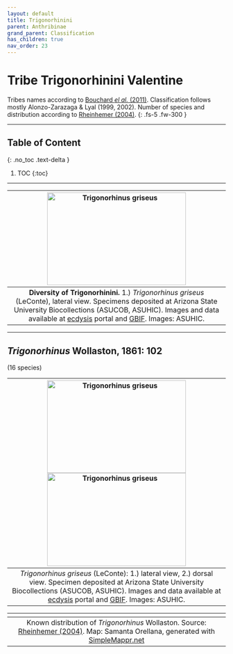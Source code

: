 ```yaml
---
layout: default
title: Trigonorhinini
parent: Anthribinae
grand_parent: Classification
has_children: true
nav_order: 23
---
```



# Tribe Trigonorhinini Valentine

Tribes names according to [Bouchard _el al._ (2011)](https://zookeys.pensoft.net/articles.php?id=4001). Classification follows mostly Alonzo-Zarazaga & Lyal (1999, 2002). Number of species and distribution according to [Rheinhemer (2004)](https://www.zobodat.at/pdf/Mitt-Ent-Ver-Stuttgart_39_2004_0001-0244.pdf).
{: .fs-5 .fw-300 }

---

## Table of Content
{: .no_toc .text-delta }

1. TOC
{:toc}

---

| [<img src="https://serv.biokic.asu.edu/imglib/storage/portals/scan/ASU/201302/ASUHIC0000515_Habitus_lat.jpg" alt="Trigonorhinus griseus" width="320" height="213.4">](https://serv.biokic.asu.edu/ecdysis/collections/individual/index.php?occid=386837) 
|:--:| 
|**Diversity of Trigonorhinini.** 1.) *Trigonorhinus griseus* (LeConte), lateral view. Specimens deposited at Arizona State University Biocollections (ASUCOB, ASUHIC). Images and data available at [ecdysis](https://serv.biokic.asu.edu/ecdysis/index.php) portal and [GBIF](gbif.org). Images: ASUHIC. |

---

## _Trigonorhinus_ Wollaston, 1861: 102
(16 species)

| [<img src="https://serv.biokic.asu.edu/imglib/storage/portals/scan/ASU/201302/ASUHIC0000515_Habitus_lat.jpg" alt="Trigonorhinus griseus" width="320" height="213.4">](https://serv.biokic.asu.edu/ecdysis/collections/individual/index.php?occid=386837) [<img src="https://serv.biokic.asu.edu/imglib/storage/portals/scan/ASU/201302/ASUHIC0000515_Habitus_dor.jpg" alt="Trigonorhinus griseus" width="320" height="213.4">](https://serv.biokic.asu.edu/ecdysis/collections/individual/index.php?occid=386837)    
|:--:| 
|_Trigonorhinus griseus_ (LeConte): 1.) lateral view, 2.) dorsal view. Specimen deposited at Arizona State University Biocollections (ASUCOB, ASUHIC). Images and data available at [ecdysis](https://serv.biokic.asu.edu/ecdysis/index.php) portal and [GBIF](gbif.org). Images: ASUHIC.|

|<img src="https://www.simplemappr.net/map/19126" alt="" />| 
|:--:| 
|Known distribution of _Trigonorhinus_ Wollaston. Source: [Rheinhemer (2004)](https://www.zobodat.at/pdf/Mitt-Ent-Ver-Stuttgart_39_2004_0001-0244.pdf). Map: Samanta Orellana, generated with [SimpleMappr.net](https://www.simplemappr.net/) |

